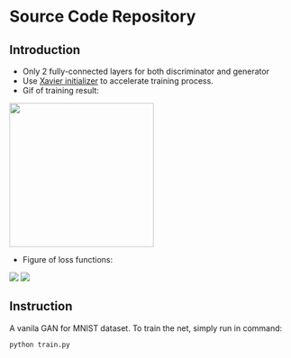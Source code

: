 # Source Code Repository
## Introduction
* Only 2 fully-connected layers for both discriminator and generator
* Use [Xavier initializer](http://proceedings.mlr.press/v9/glorot10a/glorot10a.pdf) to accelerate training process.
* Gif of training result:

<img src="https://github.com/TengdaHan/GAN-TensorFlow/blob/master/figure/2fc-mnist.gif" width="256px">

* Figure of loss functions:

![](https://github.com/TengdaHan/GAN-TensorFlow/blob/master/figure/2fc_mnist_dloss.JPG) ![](https://github.com/TengdaHan/GAN-TensorFlow/blob/master/figure/2fc_mnist_gloss.JPG)
## Instruction
A vanila GAN for MNIST dataset. To train the net, simply run in command:

```python train.py```
 
